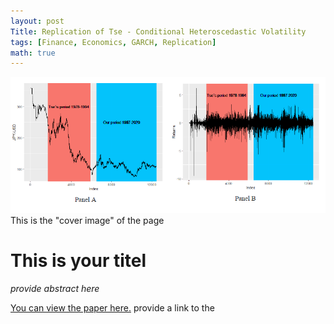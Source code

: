 ```yaml
---
layout: post
Title: Replication of Tse - Conditional Heteroscedastic Volatility
tags: [Finance, Economics, GARCH, Replication]
math: true
---
```

<img src="/portfolio/pages-images/Conditional-Heteroscedastic-Volatility-page.jpg" class="page-image" alt=""> This is the "cover image" of the page

# This is your titel
<em>
provide abstract here
</em>

<a href="/portfolio/pdf/Replication-of-Tse.pdf" target="_blank">You can view the paper here.</a> provide a link to the 